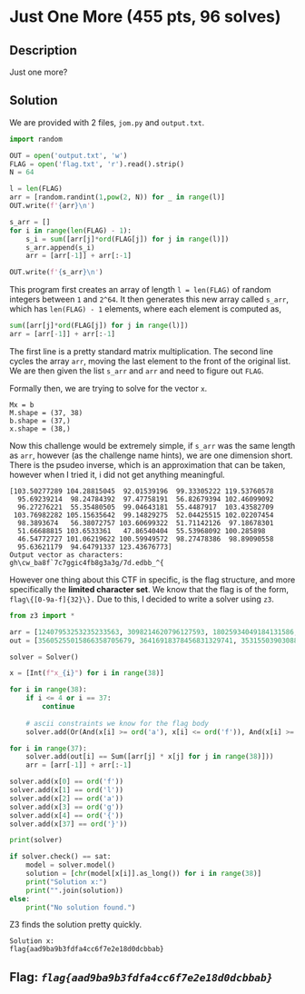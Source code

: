 # **Just One More** (455 pts, 96 solves)

## **Description**
Just one more?


## **Solution**
We are provided with 2 files, `jom.py` and `output.txt`.

```py
import random

OUT = open('output.txt', 'w')
FLAG = open('flag.txt', 'r').read().strip()
N = 64

l = len(FLAG)
arr = [random.randint(1,pow(2, N)) for _ in range(l)]
OUT.write(f'{arr}\n')

s_arr = []
for i in range(len(FLAG) - 1):
    s_i = sum([arr[j]*ord(FLAG[j]) for j in range(l)])
    s_arr.append(s_i)
    arr = [arr[-1]] + arr[:-1]

OUT.write(f'{s_arr}\n')
```

This program first creates an array of length `l = len(FLAG)` of random integers between `1` and `2^64`. It then generates this new array called `s_arr`, which has `len(FLAG) - 1` elements, where each element is computed as,

```py
sum([arr[j]*ord(FLAG[j]) for j in range(l)])
arr = [arr[-1]] + arr[:-1]
```

The first line is a pretty standard matrix multiplication. The second line cycles the array `arr`, moving the last element to the front of the original list. We are then given the list `s_arr` and `arr` and need to figure out `FLAG`.

Formally then, we are trying to solve for the vector `x`.
```
Mx = b
M.shape = (37, 38)
b.shape = (37,)
x.shape = (38,)
```

Now this challenge would be extremely simple, if `s_arr` was the same length as `arr`, however (as the challenge name hints), we are one dimension short. There is the psudeo inverse, which is an approximation that can be taken, however when I tried it, i did not get anything meaningful.
```
[103.50277289 104.28815045  92.01539196  99.33305222 119.53760578
  95.69239214  98.24784392  97.47758191  56.82679394 102.46099092
  96.27276221  55.35480505  99.04643181  55.4487917  103.43582709
 103.76982282 105.15635642  99.14829275  52.04425515 102.02207454
  98.3893674   56.38072757 103.60699322  51.71142126  97.18678301
  51.66688815 103.6533361   47.86540404  55.53968092 100.285898
  46.54772727 101.06219622 100.59949572  98.27478386  98.89090558
  95.63621179  94.64791337 123.43676773]
Output vector as characters:
gh\cw_ba8f`7c7ggic4fb8g3a3g/7d.edbb_^{
```

However one thing about this CTF in specific, is the flag structure, and more specifically the **limited character set**. We know that the flag is of the form, `flag\{[0-9a-f]{32}\}.` Due to this, I decided to write a solver using `z3`.


```py
from z3 import *

arr = [12407953253235233563, 3098214620796127593, 18025934049184131586, ...]
out = [35605255015866358705679, 36416918378456831329741, 35315503903088182809184, ...]

solver = Solver()

x = [Int(f"x_{i}") for i in range(38)]

for i in range(38):
    if i <= 4 or i == 37:
        continue
    
    # ascii constraints we know for the flag body
    solver.add(Or(And(x[i] >= ord('a'), x[i] <= ord('f')), And(x[i] >= ord('0'), x[i] <= ord('9'))))

for i in range(37):
    solver.add(out[i] == Sum([arr[j] * x[j] for j in range(38)]))
    arr = [arr[-1]] + arr[:-1]

solver.add(x[0] == ord('f'))  
solver.add(x[1] == ord('l'))  
solver.add(x[2] == ord('a'))  
solver.add(x[3] == ord('g')) 
solver.add(x[4] == ord('{')) 
solver.add(x[37] == ord('}'))

print(solver)

if solver.check() == sat:
    model = solver.model()
    solution = [chr(model[x[i]].as_long()) for i in range(38)]
    print("Solution x:")
    print("".join(solution))
else:
    print("No solution found.")
```

Z3 finds the solution pretty quickly.
```
Solution x:
flag{aad9ba9b3fdfa4cc6f7e2e18d0dcbbab}
```


## **Flag**: *`flag{aad9ba9b3fdfa4cc6f7e2e18d0dcbbab}`*
